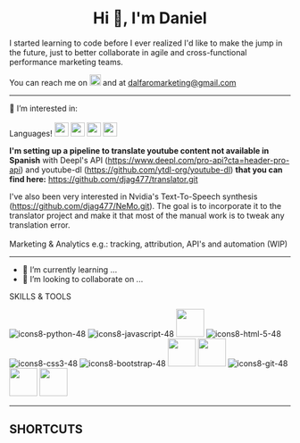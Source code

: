 <!---
djag477/djag477 is a ✨ special ✨ repository because its `README.md` (this file) appears on your GitHub profile.
You can click the Preview link to take a look at your changes.
--->




<h1 align="center" dir="auto">  Hi 👋, I'm Daniel</h1>

I started learning to code before I ever realized I'd like to make the jump in the future, just to better collaborate in agile and cross-functional performance marketing teams.

You can reach me on <a href="https://www.linkedin.com/in/danieljag/" target="_blank"> <img src="https://user-images.githubusercontent.com/101579022/175766217-fd2f92f7-bf6d-404b-866c-a6238a6fd0aa.svg" width="20px" height="20px"></a> and at dalfaromarketing@gmail.com



-----------------------------------------------------------------------------

<div style=vertical-align="middle>
👀 I’m interested in: <br></br>
Languages!  
  <img src="https://user-images.githubusercontent.com/101579022/175764386-ffd7cacb-2cf7-41ee-b795-1abd117037ce.png" width="25px" height="25px" >
  <img src="https://user-images.githubusercontent.com/101579022/175764406-e519492d-dae7-4431-902b-98ccfcc10c87.png" width="25px" height="25px"/> 
  <img src="https://user-images.githubusercontent.com/101579022/175764382-2d989e41-ddc6-44f2-979a-9a133f123855.png" width="25px" height="25px"/> 
  <img src="https://user-images.githubusercontent.com/101579022/175764341-8633c04f-cdc6-446e-a71d-67b2576301b6.png" width="25px" height="25px"/> 
</div>
                                                                                                                                              
**I'm setting up a pipeline to translate youtube content not available in Spanish** with Deepl's API (https://www.deepl.com/pro-api?cta=header-pro-api) and youtube-dl (https://github.com/ytdl-org/youtube-dl) **that you can find here:** https://github.com/djag477/translator.git
                                                                                                                                              
I've also been very interested in Nvidia's Text-To-Speech synthesis (https://github.com/djag477/NeMo.git). The goal is to incorporate it to the translator project and make it that most of the manual work is to tweak any translation error.
<br></br>
Marketing & Analytics e.g.: tracking, attribution, API's and automation (WIP) 
                                                                                                                                              
                                                                                                                                              
-----------------------------------------------------------------------------

                                                                                                                                              
                                                                                                                                              
                                                                                                                                              
- 🌱 I’m currently learning ... 
- 💞️ I’m looking to collaborate on ...



SKILLS & TOOLS

![icons8-python-48](https://user-images.githubusercontent.com/101579022/175761197-64000830-9717-4175-93c9-827f06894b55.png)
![icons8-javascript-48](https://user-images.githubusercontent.com/101579022/175761211-c11f5a12-74f3-45a3-9443-ed559d85e550.png)
<img src="https://user-images.githubusercontent.com/101579022/175761868-001bb518-6d29-4984-b4e2-2e81f14e0dca.svg" width="50px" height="50px"/>
![icons8-html-5-48](https://user-images.githubusercontent.com/101579022/175761214-4ebc45e0-2c2b-411c-a833-4bbcdb446488.png)
![icons8-css3-48](https://user-images.githubusercontent.com/101579022/175761212-da983b93-4c72-4a1b-a90e-b7f8e456b489.png)
![icons8-bootstrap-48](https://user-images.githubusercontent.com/101579022/175761209-f5e1910e-be55-49ba-8d2d-084ac213a919.png)
<img src="https://user-images.githubusercontent.com/101579022/175761870-3db90a15-7591-4805-9bd3-44d1bd2bd088.svg" width="50px" height="50px"/>
<img src="https://user-images.githubusercontent.com/101579022/175761206-6aa8b3ca-e5e6-406d-9e95-afcbdcfe0433.png" width="50px" height="50px"/>
![icons8-git-48](https://user-images.githubusercontent.com/101579022/175761208-abd172a0-9d98-4d24-8565-5d102f677dba.png)
<img src="https://user-images.githubusercontent.com/101579022/175761871-b0978fb7-f284-4bd1-8782-d68fd52ed2aa.svg" width="50px" height="50px"/>
<img src="https://user-images.githubusercontent.com/101579022/175761872-9929fd83-583d-40a1-b58b-8add88fe9cfd.svg" width="50px" height="50px"/>

-----------------------------------------------------------------------------



SHORTCUTS
-----------------------------------------------------------------------------





